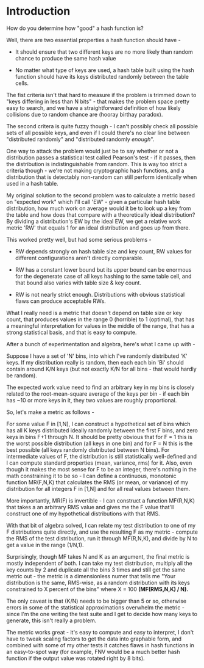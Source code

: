 # Introduction #

How do you determine how "good" a hash function is?

Well, there are two essential properties a hash function should have -

- It should ensure that two different keys are no more likely than random chance to produce the same hash value

- No matter what type of keys are used, a hash table built using the hash function should have its keys distributed randomly between the table cells.

The fist criteria isn't that hard to measure if the problem is trimmed down to "keys differing in less than N bits" - that makes the problem space pretty easy to search, and we have a straightforward definition of how likely collisions due to random chance are (hooray birthay paradox).

The second critera is quite fuzzy though - I can't possibly check all possible sets of all possible keys, and even if I could there's no clear line between "distributed randomly" and "distributed randomly _enough_".

One way to attack the problem would just be to say whether or not a distribution passes a statistical test called Pearson's test - if it passes, then the distribution is indistinguishable from random. This is way too strict a criteria though - we're not making cryptographic hash functions, and a distribution that is detectably non-random can still perform identically when used in a hash table.

My original solution to the second problem was to calculate a metric based on "expected work" which I'll call 'EW' - given a particular hash table distribution, how much work on average would it be to look up a key from the table and how does that compare with a theoretically ideal distribution? By dividing a distribution's EW by the ideal EW, we get a relative work metric 'RW' that equals 1 for an ideal distribution and goes up from there.

This worked pretty well, but had some serious problems -

- RW depends strongly on hash table size and key count, RW values for different configurations aren't directly comparable.

- RW has a constant lower bound but its upper bound can be enormous for the degenerate case of all keys hashing to the same table cell, and that bound also varies with table size & key count.

- RW is not nearly strict enough. Distributions with obvious statistical flaws can produce acceptable RWs.


What I really need is a metric that doesn't depend on table size or key count, that produces values in the range 0 (horrible) to 1 (optimal), that has a meaningful interpretation for values in the middle of the range, that has a strong statistical basis, and that is easy to compute.

After a bunch of experimentation and algebra, here's what I came up with -

Suppose I have a set of 'N' bins, into which I've randomly distributed 'K' keys. If my distribution really is random, then each each bin 'Bi' should contain around K/N keys (but not exactly K/N for all bins - that would hardly be random).

The expected work value need to find an arbitrary key in my bins is closely related to the root-mean-square average of the keys per bin - if each bin has ~10 or more keys in it, they two values are roughly proportional.

So, let's make a metric as follows -

For some value F in [1,N], I can construct a hypothetical set of bins which has all K keys distributed ideally randomly between the first F bins, and zero keys in bins F+1 through N. It should be pretty obvious that for F = 1 this is the worst possible distribution (all keys in one bin) and for F = N this is the best possible (all keys randomly distributed between N bins). For intermediate values of F, the distribution is still statistically well-defined and I can compute standard properties (mean, variance, rms) for it. Also, even though it makes the most sense for F to be an integer, there's nothing in the math constraining it to be so - I can define a continuous, monotonic function MR(F,N,K) that calculates the RMS (or mean, or variance) of my distribution for all integers F in [1,N] and for all real values between them.

More importantly, MR(F) is invertible - I can construct a function MF(R,N,K) that takes a an arbitrary RMS value and gives me the F value that'll construct one of my hypothetical distributions with that RMS.

With that bit of algebra solved, I can relate my test distribution to one of my F distributions quite directly, and use the resulting F as my metric - compute the RMS of the test distribution, run it through MF(R,N,K), and divide by N to get a value in the range (1/N,1).

Surprisingly, though MF takes N and K as an argument, the final metric is mostly independent of both. I can take my test distribution, multiply all the key counts by 2 and duplicate all the bins 3 times and still get the same metric out - the metric is a dimensionless numer that tells me "Your distribution is the same, RMS-wise, as a random distribution with its keys constrained to X percent of the bins" where X = 100 **(MF(RMS,N,K) / N).**

The only caveat is that (K/N) needs to be bigger than 5 or so, otherwise errors in some of the statistical approximations overwhelm the metric - since I'm the one writing the test suite and I get to decide how many keys to generate, this isn't really a problem.

The metric works great - it's easy to compute and easy to interpret, I don't have to tweak scaling factors to get the data into graphable form, and combined with some of my other tests it catches flaws in hash functions in an easy-to-spot way (for example, FNV would be a much better hash function if the output value was rotated right by 8 bits).